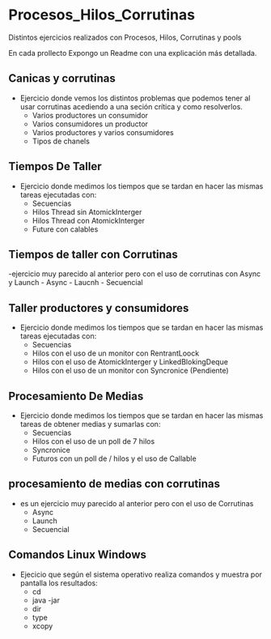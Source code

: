 # Procesos_Hilos_Corrutinas
Distintos ejercicios realizados con Procesos, Hilos, Corrutinas y pools

En cada prollecto Expongo un Readme con una explicación más detallada.
## Canicas y corrutinas
- Ejercicio donde vemos los distintos problemas que podemos tener al usar corrutinas acediendo a una seción crítica y como resolverlos.
    - Varios productores un consumidor
    - Varios consumidores un productor
    - Varios productores y varios consumidores
    - Tipos de chanels 

## Tiempos De Taller
- Ejercicio donde medimos los tiempos que se tardan en hacer las mismas tareas ejecutadas con:
    - Secuencias
    - Hilos Thread sin AtomickInterger
    - Hilos Thread con AtomickInterger
    - Future con calables
 ## Tiempos de taller con Corrutinas
 -ejercicio muy parecido al anterior pero con el uso de corrutinas con Async y Launch
    - Async
    - Laucnh
    - Secuencial
 ## Taller productores y consumidores
- Ejercicio donde medimos los tiempos que se tardan en hacer las mismas tareas ejecutadas con:
    - Secuencias
    - Hilos con el uso de un monitor con RentrantLoock
    - Hilos con el uso de AtomickInterger y LinkedBlokingDeque
    - Hilos con el uso de un monitor con Syncronice (Pendiente)
    
 ## Procesamiento De Medias
- Ejercicio donde medimos los tiempos que se tardan en hacer las mismas tareas de obtener medias y sumarlas con:
    - Secuencias
    - Hilos con el uso de un poll de 7 hilos
    - Syncronice
    - Futuros con un poll de / hilos y el uso de Callable
 ## procesamiento de medias con corrutinas
 - es un ejercicio muy parecido al anterior pero con el uso de Corrutinas
    - Async
    - Launch
    - Secuencial
 
 ## Comandos Linux Windows
 - Ejecicio que según el sistema operativo realiza comandos y muestra por pantalla los resultados:
    - cd
    - java -jar
    - dir
    - type
    - xcopy
 
